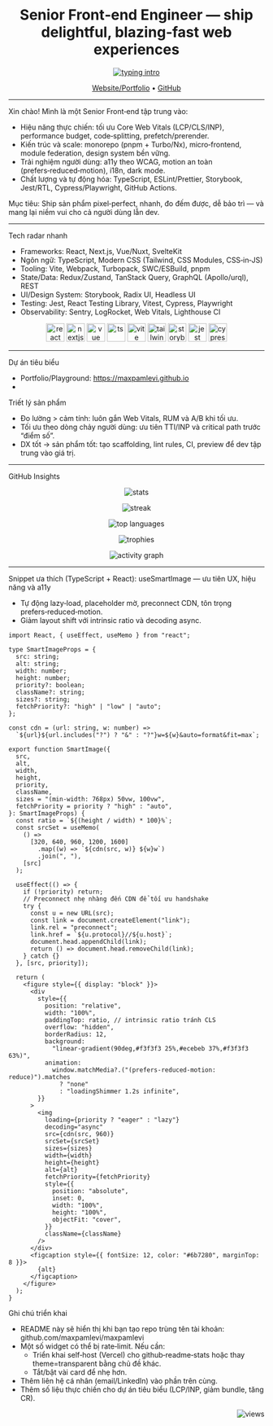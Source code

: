 <h1 align="center">Senior Front‑end Engineer — ship delightful, blazing‑fast web experiences</h1>

<p align="center">
  <a href="https://readme-typing-svg.demolab.com?font=Inter&weight=600&size=22&duration=2500&pause=800&color=00DC82&center=true&vCenter=true&width=900&lines=Senior+Front-end+Engineer;Performance+%26+Core+Web+Vitals+%E2%9A%A1%EF%B8%8F;UX%2FA11y-first+mindset;Design+System+%26+Micro-frontend;TypeScript+everywhere;Testing+%26+CI%2FCD+at+scale">
    <img src="https://readme-typing-svg.demolab.com?font=Inter&weight=600&size=22&duration=2500&pause=800&color=00DC82&center=true&vCenter=true&width=900&lines=Senior+Front-end+Engineer;Performance+%26+Core+Web+Vitals+%E2%9A%A1%EF%B8%8F;UX%2FA11y-first+mindset;Design+System+%26+Micro-frontend;TypeScript+everywhere;Testing+%26+CI%2FCD+at+scale" alt="typing intro">
  </a>
</p>

<p align="center">
  <a href="https://maxpamlevi.github.io">Website/Portfolio</a> •
  <a href="https://github.com/maxpamlevi">GitHub</a>
  <!-- Thêm LinkedIn/Twitter/email của bạn tại đây -->
</p>

---

Xin chào! Mình là một Senior Front‑end tập trung vào:
- Hiệu năng thực chiến: tối ưu Core Web Vitals (LCP/CLS/INP), performance budget, code‑splitting, prefetch/prerender.
- Kiến trúc và scale: monorepo (pnpm + Turbo/Nx), micro‑frontend, module federation, design system bền vững.
- Trải nghiệm người dùng: a11y theo WCAG, motion an toàn (prefers‑reduced‑motion), i18n, dark mode.
- Chất lượng và tự động hóa: TypeScript, ESLint/Prettier, Storybook, Jest/RTL, Cypress/Playwright, GitHub Actions.

Mục tiêu: Ship sản phẩm pixel‑perfect, nhanh, đo đếm được, dễ bảo trì — và mang lại niềm vui cho cả người dùng lẫn dev.

---

Tech radar nhanh
- Frameworks: React, Next.js, Vue/Nuxt, SvelteKit
- Ngôn ngữ: TypeScript, Modern CSS (Tailwind, CSS Modules, CSS‑in‑JS)
- Tooling: Vite, Webpack, Turbopack, SWC/ESBuild, pnpm
- State/Data: Redux/Zustand, TanStack Query, GraphQL (Apollo/urql), REST
- UI/Design System: Storybook, Radix UI, Headless UI
- Testing: Jest, React Testing Library, Vitest, Cypress, Playwright
- Observability: Sentry, LogRocket, Web Vitals, Lighthouse CI

<p align="center">
  <img src="https://cdn.jsdelivr.net/gh/devicons/devicon/icons/react/react-original.svg" alt="react" height="36"/>
  <img src="https://cdn.jsdelivr.net/gh/devicons/devicon/icons/nextjs/nextjs-original.svg" alt="nextjs" height="36"/>
  <img src="https://cdn.jsdelivr.net/gh/devicons/devicon/icons/vuejs/vuejs-original.svg" alt="vue" height="36"/>
  <img src="https://cdn.jsdelivr.net/gh/devicons/devicon/icons/typescript/typescript-original.svg" alt="ts" height="36"/>
  <img src="https://cdn.jsdelivr.net/gh/devicons/devicon/icons/vitejs/vitejs-original.svg" alt="vite" height="36"/>
  <img src="https://cdn.jsdelivr.net/gh/devicons/devicon/icons/tailwindcss/tailwindcss-plain.svg" alt="tailwind" height="36"/>
  <img src="https://cdn.jsdelivr.net/gh/devicons/devicon/icons/storybook/storybook-original.svg" alt="storybook" height="36"/>
  <img src="https://cdn.jsdelivr.net/gh/devicons/devicon/icons/jest/jest-plain.svg" alt="jest" height="36"/>
  <img src="https://cdn.jsdelivr.net/gh/devicons/devicon/icons/cypressio/cypressio-original.svg" alt="cypress" height="36"/>
</p>

---

Dự án tiêu biểu
- Portfolio/Playground: https://maxpamlevi.github.io
- <!-- Thêm 2–3 dự án nổi bật (sản xuất/mã nguồn) cùng số liệu: +X% LCP, −Y% bundle, +Z% CVR -->

Triết lý sản phẩm
- Đo lường > cảm tính: luôn gắn Web Vitals, RUM và A/B khi tối ưu.
- Tối ưu theo dòng chảy người dùng: ưu tiên TTI/INP và critical path trước “điểm số”.
- DX tốt → sản phẩm tốt: tạo scaffolding, lint rules, CI, preview để dev tập trung vào giá trị.

---

GitHub Insights
<p align="center">
  <img src="https://github-readme-stats.vercel.app/api?username=maxpamlevi&show_icons=true&include_all_commits=true&rank_icon=github&theme=transparent&hide_border=true" alt="stats" />
</p>
<p align="center">
  <img src="https://streak-stats.demolab.com?user=maxpamlevi&theme=transparent&hide_border=true" alt="streak" />
</p>
<p align="center">
  <img src="https://github-readme-stats.vercel.app/api/top-langs/?username=maxpamlevi&layout=compact&langs_count=10&card_width=445&hide_border=true&theme=transparent" alt="top languages" />
</p>
<p align="center">
  <img src="https://github-profile-trophy.vercel.app/?username=maxpamlevi&no-frame=true&no-bg=true&row=1&column=7" alt="trophies" />
</p>
<p align="center">
  <img src="https://github-readme-activity-graph.vercel.app/graph?username=maxpamlevi&radius=12&theme=github-compact&area=true&hide_border=true" alt="activity graph" />
</p>

---

Snippet ưa thích (TypeScript + React): useSmartImage — ưu tiên UX, hiệu năng và a11y
- Tự động lazy‑load, placeholder mờ, preconnect CDN, tôn trọng prefers‑reduced‑motion.
- Giảm layout shift với intrinsic ratio và decoding async.

```tsx
import React, { useEffect, useMemo } from "react";

type SmartImageProps = {
  src: string;
  alt: string;
  width: number;
  height: number;
  priority?: boolean;
  className?: string;
  sizes?: string;
  fetchPriority?: "high" | "low" | "auto";
};

const cdn = (url: string, w: number) =>
  `${url}${url.includes("?") ? "&" : "?"}w=${w}&auto=format&fit=max`;

export function SmartImage({
  src,
  alt,
  width,
  height,
  priority,
  className,
  sizes = "(min-width: 768px) 50vw, 100vw",
  fetchPriority = priority ? "high" : "auto",
}: SmartImageProps) {
  const ratio = `${(height / width) * 100}%`;
  const srcSet = useMemo(
    () =>
      [320, 640, 960, 1200, 1600]
        .map((w) => `${cdn(src, w)} ${w}w`)
        .join(", "),
    [src]
  );

  useEffect(() => {
    if (!priority) return;
    // Preconnect nhẹ nhàng đến CDN để tối ưu handshake
    try {
      const u = new URL(src);
      const link = document.createElement("link");
      link.rel = "preconnect";
      link.href = `${u.protocol}//${u.host}`;
      document.head.appendChild(link);
      return () => document.head.removeChild(link);
    } catch {}
  }, [src, priority]);

  return (
    <figure style={{ display: "block" }}>
      <div
        style={{
          position: "relative",
          width: "100%",
          paddingTop: ratio, // intrinsic ratio tránh CLS
          overflow: "hidden",
          borderRadius: 12,
          background:
            "linear-gradient(90deg,#f3f3f3 25%,#ecebeb 37%,#f3f3f3 63%)",
          animation:
            window.matchMedia?.("(prefers-reduced-motion: reduce)").matches
              ? "none"
              : "loadingShimmer 1.2s infinite",
        }}
      >
        <img
          loading={priority ? "eager" : "lazy"}
          decoding="async"
          src={cdn(src, 960)}
          srcSet={srcSet}
          sizes={sizes}
          width={width}
          height={height}
          alt={alt}
          fetchPriority={fetchPriority}
          style={{
            position: "absolute",
            inset: 0,
            width: "100%",
            height: "100%",
            objectFit: "cover",
          }}
          className={className}
        />
      </div>
      <figcaption style={{ fontSize: 12, color: "#6b7280", marginTop: 8 }}>
        {alt}
      </figcaption>
    </figure>
  );
}
```

Ghi chú triển khai
- README này sẽ hiển thị khi bạn tạo repo trùng tên tài khoản: github.com/maxpamlevi/maxpamlevi
- Một số widget có thể bị rate‑limit. Nếu cần:
  - Triển khai self‑host (Vercel) cho github‑readme‑stats hoặc thay theme=transparent bằng chủ đề khác.
  - Tắt/bật vài card để nhẹ hơn.
- Thêm liên hệ cá nhân (email/LinkedIn) vào phần trên cùng.
- Thêm số liệu thực chiến cho dự án tiêu biểu (LCP/INP, giảm bundle, tăng CR).

<p align="right">
  <img src="https://komarev.com/ghpvc/?username=maxpamlevi&label=Profile%20views&color=0e75b6&style=flat" alt="views" />
</p>
